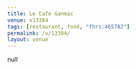 ```yaml
---
title: Le Cafe Ganmac
venue: v13384
tags: [restaurant, food, "fhrs:465782"]
permalink: /v/13384/
layout: venue
---
```

null